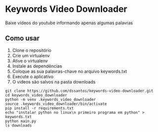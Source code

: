 # Keywords Video Downloader
Baixe vídeos do youtube informando apenas algumas palavras

## Como usar

1. Clone o repositório
2. Crie um virtualenv
3. Ative o virtualenv
4. Instale as dependências
5. Coloque as sua palavras-chave no arquivo keywords.txt
6. Execute o aplicativo
7. O videos são salvos na pasta downloads

```console
git clone https://github.com/dssantos/keywords-video-downloader.git
cd keywords_video_downloader
python -m venv .keywords_video_downloader
source .keywords_video_downloader/bin/activate
pip install -r requirements.txt
echo "instalar python no linux\n primeiro programa em python" > keywords.txt
python main.py
ls downloads
```